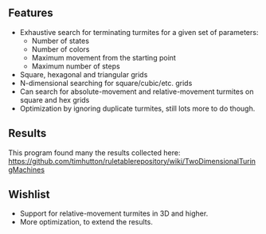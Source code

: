## Features ##

  * Exhaustive search for terminating turmites for a given set of parameters:
    * Number of states
    * Number of colors
    * Maximum movement from the starting point
    * Maximum number of steps
  * Square, hexagonal and triangular grids
  * N-dimensional searching for square/cubic/etc. grids
  * Can search for absolute-movement and relative-movement turmites on square and hex grids
  * Optimization by ignoring duplicate turmites, still lots more to do though.

## Results ##

This program found many the results collected here:
https://github.com/timhutton/ruletablerepository/wiki/TwoDimensionalTuringMachines

## Wishlist ##

  * Support for relative-movement turmites in 3D and higher.
  * More optimization, to extend the results.
